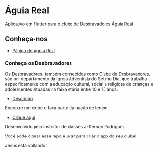 # Águia Real

Aplicativo em Flutter para o clube de Desbravadores Águia Real 

## Conheça-nos
- [Página do Águia Real](https://clubes.adventistas.org/br/apec/11334/aguia-real/)

### Conheça os Desbravadores
Os Desbravadores, também conhecidos como Clube de Desbravadores, são um departamento da Igreja Adventista do Sétimo Dia, que trabalha especificamente com a educação cultural, social e religiosa de crianças e adolescentes situadas na faixa etária entre 10 e 15 anos.

- [Descrição](https://pt.wikipedia.org/wiki/Desbravadores)



Encontre um clube e faça parte da nação de lenço:
- [Clique aqui](https://clubes.adventistas.org/br/)

Desenvolvido pelo instrutor de classes Jefferson Rodrigues

Você pode clonar esse repo e usar para criar o app do seu clube!


Jesus está voltando!
